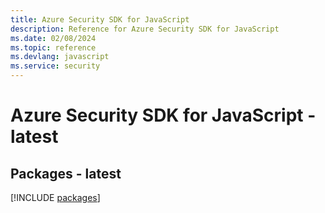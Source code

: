 ```yaml
---
title: Azure Security SDK for JavaScript
description: Reference for Azure Security SDK for JavaScript
ms.date: 02/08/2024
ms.topic: reference
ms.devlang: javascript
ms.service: security
---
```

# Azure Security SDK for JavaScript - latest
## Packages - latest
[!INCLUDE [packages](security-index.md)]